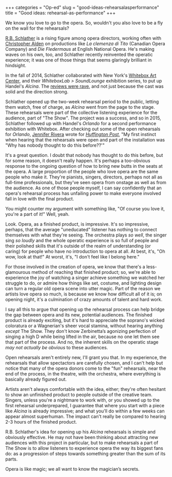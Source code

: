 +++
categories = "Op-ed"
slug = "good-ideas-rehearsalasperformance"
title = "Good ideas: rehearsal-as-performance"
+++

We know you love to go to the opera. So, wouldn't you also love to be a fly on the wall for the rehearsals?

[R.B. Schlather](/scene/people/rb-schlather/) is a rising figure among opera directors, working often with [Christopher Alden](/talking-with-director-christopher-alden/) on productions like *La clemenza di Tito* (Canadian Opera Company) and *Die Fledermaus* at English National Opera. He's making waves on his own, too, and Schlather recently reinvented the operatic experience; it was one of those things that seems glaringly brilliant in hindsight.

In the fall of 2014, Schlather collaborated with New York's [Whitebox Art Center](http://whiteboxnyc.org/), and their *WhiteboxLab > SoundLounge* exhibition series, to put up Handel's *Alcina*. The [reviews were rave](http://www.nytimes.com/2014/09/24/arts/music/alcina-from-r-b-schlather-at-the-whitebox-art-center.html?_r=1), and not just because the cast was solid and the direction strong. 

Schlather opened up the two-week rehearsal period to the public, letting them watch, free of charge, as *Alcina* went from the page to the stage. These rehearsals were part of the collective listening experience for the audience, part of "The Show". The project was a success, and so in 2015, Schlather followed up with Handel's *Orlando* for a second performance exhibition with Whitebox. After checking out some of the open rehearsals for *Orlando*, [Jennifer Rivera](/scene/people/jennifer-rivera/) wrote for [*Huffington Post*](http://www.huffingtonpost.com/jennifer-rivera/rb-schlathers-handel-inst_b_7197470.html), "My first instinct when hearing that the rehearsals were open and part of the installation was "Why has nobody thought to do this before??'"

It's a great question. I doubt that nobody has thought to do this before, but for some reason, it doesn't really happen. It's perhaps a too-obvious response to the ongoing question of how to bring new butts in the seats at the opera. A large proportion of the people who love opera are the same people who make it. They're pianists, singers, directors, perhaps not all as full-time professionals, but they've seen opera from onstage as well as from the audience. As one of those people myself, I can say confidently that an opera's rehearsal process has unfailing power to make everyone involved fall in love with the final product.

You might counter my argument with something like, "Of course you love it, you're a part of it!" Well, yeah.

Look. Opera, as a finished product, is impressive. It's so impressive, perhaps, that the average "uneducated" listener has nothing to connect themselves with what they're seeing. The orchestra plays *so well*, the singer sing *so loudly* and the whole operatic experience is so full of people and their polished skills that it's outside of the realm of understanding (or caring) for people who have no introduction to opera at all. At best, it's, "Oh wow, look at that!" At worst, it's, "I don't feel like I belong here."

For those involved in the creation of opera, we know that there's a less-glamourous method of reaching that finished product; so, we're able to experience the joy of watching a singer achieve something we watched her struggle to do, or admire how things like set, costume, and lighting design can turn a regular old opera scene into utter magic. Part of the reason we artists love opera so much, is because we know how difficult all of it is; on opening night, it's a culmination of crazy amounts of talent and hard work.

I say all this to argue that opening up the rehearsal process can help bridge the gap between opera and its new, potential audiences. The finished product is already exciting, but it's hard to appreciate the soprano's wicked coloratura or a Wagnerian's sheer vocal stamina, without hearing anything *except* The Show. They don't know Zerbinetta’s agonizing perfection of singing a high D while being lifted in the air, because no one let them see that part of the process. And no, the inherent skills on the operatic stage *may not actually be obvious* to these audiences.

Open rehearsals aren't entirely new, I'll grant you that. In my experience, the rehearsals that allow spectactors are carefully chosen, and I can't help but notice that many of the opera donors come to the "fun" rehearsals, near the end of the process, in the theatre, with the orchestra, where everything is basically already figured out. 

Artists aren't always comfortable with the idea, either; they're often hesitant to show an unfinished product to people outside of the creative team. Singers, unless you're a nightmare to work with, or you showed up to the first rehearsal underprepared, I guarantee that where you start with a piece like *Alcina* is already impressive; and what you'll do within a few weeks can appear almost superhuman. The impact can't really be compared to hearing 2-3 hours of the finished product.

R.B. Schlather's idea for opening up his *Alcina* rehearsals is simple and obviously effective. He may not have been thinking about attracting new audiences with this project in particular, but to make rehearsals a part of The Show is to allow listeners to experience opera the way its biggest fans do: as a progression of steps towards something greater than the sum of its parts.

Opera is like magic; we all want to know the magician’s secrets. 
